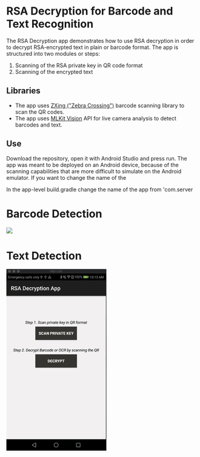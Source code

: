 # RSA Decryption for Barcode and Text Recognition
The RSA Decryption app demonstrates how to use RSA decryption in order to decrypt RSA-encrypted text in plain or barcode format. The app is structured into two modules or steps:
<ol>
  <li>Scanning of the RSA private key in QR code format</li>
  <li>Scanning of the encrypted text</li>
</ol>

<h2>Libraries</h2>
<ul>
  <li>The app uses <a href="https://github.com/zxing/zxing">ZXing ("Zebra Crossing")</a> barcode scanning library to scan the QR codes. </li>  
  <li>The app uses <a href="https://github.com/firebase/quickstart-android/blob/master/mlkit/README.md">MLKit Vision</a> API for live camera analysis to detect barcodes and text. </li>
</ul>

<h2>Use</h2>
Download the repository, open it with Android Studio and press run. The app was meant to be deployed on an Android device, because of the scanning capabilities that are more difficult to simulate on the Android emulator. If you want to change the name of the 

In the app-level build.gradle change the name of the app from 'com.server
  
# Barcode Detection
![](barcode.gif)

# Text Detection
![](ocr.gif)
